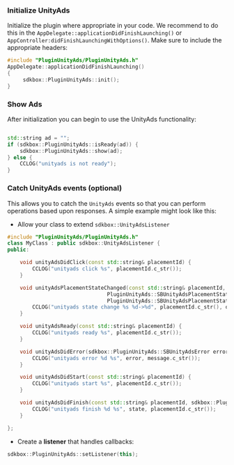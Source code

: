 ### Initialize UnityAds
Initialize the plugin where appropriate in your code. We recommend to do this in the `AppDelegate::applicationDidFinishLaunching()` or `AppController:didFinishLaunchingWithOptions()`. Make sure to include the appropriate headers:
```cpp
#include "PluginUnityAds/PluginUnityAds.h"
AppDelegate::applicationDidFinishLaunching()
{
     sdkbox::PluginUnityAds::init();
}
```

### Show Ads
After initialization you can begin to use the UnityAds functionality:
```cpp

std::string ad = "";
if (sdkbox::PluginUnityAds::isReady(ad)) {
    sdkbox::PluginUnityAds::show(ad);
} else {
    CCLOG("unityads is not ready");
}
```

### Catch UnityAds events (optional)
This allows you to catch the `UnityAds` events so that you can perform operations based upon responses. A simple example might look like this:

* Allow your class to extend `sdkbox::UnityAdsListener`
```cpp
#include "PluginUnityAds/PluginUnityAds.h"
class MyClass : public sdkbox::UnityAdsListener {
public:

    void unityAdsDidClick(const std::string& placementId) {
        CCLOG("unityads click %s", placementId.c_str());
    }

    void unityAdsPlacementStateChanged(const std::string& placementId,
                                PluginUnityAds::SBUnityAdsPlacementState oldState,
                                PluginUnityAds::SBUnityAdsPlacementState newState) {
        CCLOG("unityads state change %s %d->%d", placementId.c_str(), oldState, newState);
    }

    void unityAdsReady(const std::string& placementId) {
        CCLOG("unityads ready %s", placementId.c_str());
    }

    void unityAdsDidError(sdkbox::PluginUnityAds::SBUnityAdsError error, const std::string& message) {
        CCLOG("unityads error %d %s", error, message.c_str());
    }

    void unityAdsDidStart(const std::string& placementId) {
        CCLOG("unityads start %s", placementId.c_str());
    }

    void unityAdsDidFinish(const std::string& placementId, sdkbox::PluginUnityAds::SBUnityAdsFinishState state) {
        CCLOG("unityads finish %d %s", state, placementId.c_str());
    }

};
```

* Create a __listener__ that handles callbacks:
```cpp
sdkbox::PluginUnityAds::setListener(this);
```
